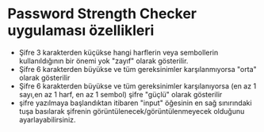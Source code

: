 # Password Strength Checker uygulaması özellikleri
- Şifre 3 karakterden küçükse hangi harflerin veya sembollerin kullanıldığının bir önemi yok "zayıf" olarak gösterilir.
- Şifre 6 karakterden büyükse ve tüm gereksinimler karşılanmıyorsa "orta" olarak gösterilir
- Şifre 6 karakterden büyükse ve tüm gereksinimler karşılanıyorsa (en az 1 sayı,en az 1 harf, en az 1 sembol) şifre "güçlü" olarak gösterilir
- şifre yazılmaya başlandıktan itibaren "input" öğesinin en sağ sınırındaki tuşa basılarak şifrenin görüntülenecek/görüntülenmeyecek olduğunu ayarlayabilirsiniz.

